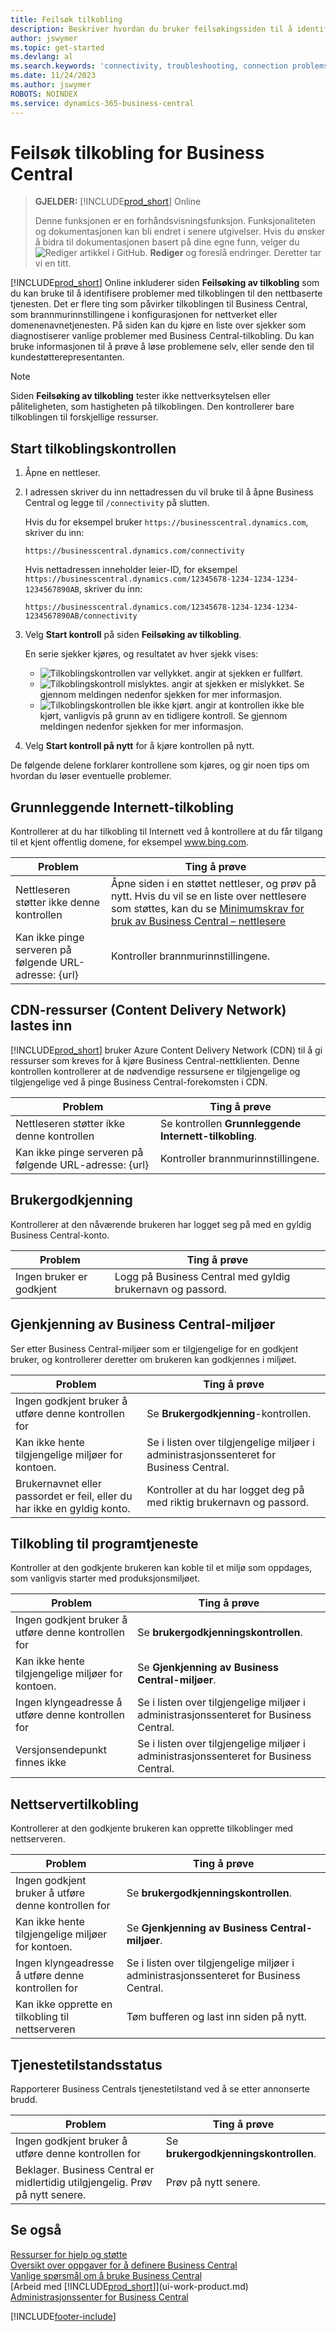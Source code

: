 ```yaml
---
title: Feilsøk tilkobling
description: Beskriver hvordan du bruker feilsøkingssiden til å identifisere og rette opp problemer med tilkobling til Business Central online.
author: jswymer
ms.topic: get-started
ms.devlang: al
ms.search.keywords: 'connectivity, troubleshooting, connection problems'
ms.date: 11/24/2023
ms.author: jswymer
ROBOTS: NOINDEX
ms.service: dynamics-365-business-central
---
```


# <a name="troubleshoot-connectivity-for-business-central"></a>Feilsøk tilkobling for Business Central

> **GJELDER:** [!INCLUDE[prod_short](includes/prod_short.md)] Online
>
> Denne funksjonen er en forhåndsvisningsfunksjon. Funksjonaliteten og dokumentasjonen kan bli endret i senere utgivelser. Hvis du ønsker å bidra til dokumentasjonen basert på dine egne funn, velger du ![Rediger artikkel i GitHub.](media/github-edit-pencil.png) **Rediger** og foreslå endringer. Deretter tar vi en titt.

[!INCLUDE[prod_short](includes/prod_short.md)] Online inkluderer siden **Feilsøking av tilkobling** som du kan bruke til å identifisere problemer med tilkoblingen til den nettbaserte tjenesten. Det er flere ting som påvirker tilkoblingen til Business Central, som brannmurinnstillingene i konfigurasjonen for nettverket eller domenenavnetjenesten. På siden kan du kjøre en liste over sjekker som diagnostiserer vanlige problemer med Business Central-tilkobling. Du kan bruke informasjonen til å prøve å løse problemene selv, eller sende den til kundestøtterepresentanten.

> [!NOTE]
> Siden **Feilsøking av tilkobling** tester ikke nettverksytelsen eller påliteligheten, som hastigheten på tilkoblingen. Den kontrollerer bare tilkoblingen til forskjellige ressurser.

## <a name="start-the-connectivity-check"></a>Start tilkoblingskontrollen

1. Åpne en nettleser.
2. I adressen skriver du inn nettadressen du vil bruke til å åpne Business Central og legge til `/connectivity` på slutten. 

    Hvis du for eksempel bruker `https://businesscentral.dynamics.com`, skriver du inn:

    ```http
    https://businesscentral.dynamics.com/connectivity
    ```

    Hvis nettadressen inneholder leier-ID, for eksempel `https://businesscentral.dynamics.com/12345678-1234-1234-1234-1234567890AB`, skriver du inn:

    ```http
    https://businesscentral.dynamics.com/12345678-1234-1234-1234-1234567890AB/connectivity
    ```
 
3. Velg **Start kontroll** på siden **Feilsøking av tilkobling**.

    En serie sjekker kjøres, og resultatet av hver sjekk vises:

    - ![Tilkoblingskontrollen var vellykket.](media/connectivity-check.png) angir at sjekken er fullført.
    - ![Tilkoblingskontroll mislyktes.](media/connectivity-failed.png) angir at sjekken er mislykket. Se gjennom meldingen nedenfor sjekken for mer informasjon.
    - ![Tilkoblingskontrollen ble ikke kjørt.](media/connectivity-blocked.png) angir at kontrollen ikke ble kjørt, vanligvis på grunn av en tidligere kontroll. Se gjennom meldingen nedenfor sjekken for mer informasjon.

4. Velg **Start kontroll på nytt** for å kjøre kontrollen på nytt.

De følgende delene forklarer kontrollene som kjøres, og gir noen tips om hvordan du løser eventuelle problemer.

## <a name="basic-internet-connectivity"></a>Grunnleggende Internett-tilkobling

Kontrollerer at du har tilkobling til Internett ved å kontrollere at du får tilgang til et kjent offentlig domene, for eksempel www.bing.com.

|Problem|Ting å prøve|
|-------|-------------|
|Nettleseren støtter ikke denne kontrollen|Åpne siden i en støttet nettleser, og prøv på nytt. Hvis du vil se en liste over nettlesere som støttes, kan du se [Minimumskrav for bruk av Business Central – nettlesere](product-requirements.md#browsers)|
|Kan ikke pinge serveren på følgende URL-adresse: {url}|Kontroller brannmurinnstillingene.|

## <a name="cdn-content-delivery-network-resources-loading"></a>CDN-ressurser (Content Delivery Network) lastes inn

[!INCLUDE[prod_short](includes/prod_short.md)] bruker Azure Content Delivery Network (CDN) til å gi ressurser som kreves for å kjøre Business Central-nettklienten. Denne kontrollen kontrollerer at de nødvendige ressursene er tilgjengelige og tilgjengelige ved å pinge Business Central-forekomsten i CDN.

|Problem|Ting å prøve|
|-------|-------------|
|Nettleseren støtter ikke denne kontrollen|Se kontrollen **Grunnleggende Internett-tilkobling**.|
|Kan ikke pinge serveren på følgende URL-adresse: {url}|Kontroller brannmurinnstillingene.|

## <a name="user-authentication"></a>Brukergodkjenning

Kontrollerer at den nåværende brukeren har logget seg på med en gyldig Business Central-konto.

|Problem|Ting å prøve|
|-------|-------------|
|Ingen bruker er godkjent|Logg på Business Central med gyldig brukernavn og passord.|

## <a name="business-central-environments-discovery"></a>Gjenkjenning av Business Central-miljøer

Ser etter Business Central-miljøer som er tilgjengelige for en godkjent bruker, og kontrollerer deretter om brukeren kan godkjennes i miljøet.
<!-- example: Your user name or password is incorrect, or you do not have a valid account.. Request duration: 332 milliseconds)-->

|Problem|Ting å prøve|
|-------|-------------|
|Ingen godkjent bruker å utføre denne kontrollen for|Se **Brukergodkjenning**-kontrollen.|
|Kan ikke hente tilgjengelige miljøer for kontoen.|Se i listen over tilgjengelige miljøer i administrasjonssenteret for Business Central.|
|Brukernavnet eller passordet er feil, eller du har ikke en gyldig konto.| Kontroller at du har logget deg på med riktig brukernavn og passord.|

## <a name="application-service-connectivity"></a>Tilkobling til programtjeneste

Kontroller at den godkjente brukeren kan koble til et miljø som oppdages, som vanligvis starter med produksjonsmiljøet.

|Problem|Ting å prøve|
|-------|-------------|
|Ingen godkjent bruker å utføre denne kontrollen for|Se **brukergodkjenningskontrollen**.|
|Kan ikke hente tilgjengelige miljøer for kontoen.|Se **Gjenkjenning av Business Central-miljøer**.|
|Ingen klyngeadresse å utføre denne kontrollen for|Se i listen over tilgjengelige miljøer i administrasjonssenteret for Business Central.|
|Versjonsendepunkt finnes ikke|Se i listen over tilgjengelige miljøer i administrasjonssenteret for Business Central.|

## <a name="web-server-connectivity"></a>Nettservertilkobling

Kontrollerer at den godkjente brukeren kan opprette tilkoblinger med nettserveren.

|Problem|Ting å prøve|
|-------|-------------|
|Ingen godkjent bruker å utføre denne kontrollen for|Se **brukergodkjenningskontrollen**.|
|Kan ikke hente tilgjengelige miljøer for kontoen.|Se **Gjenkjenning av Business Central-miljøer**.|
|Ingen klyngeadresse å utføre denne kontrollen for|Se i listen over tilgjengelige miljøer i administrasjonssenteret for Business Central.|
|Kan ikke opprette en tilkobling til nettserveren|Tøm bufferen og last inn siden på nytt.|

## <a name="service-health-status"></a>Tjenestetilstandsstatus

Rapporterer Business Centrals tjenestetilstand ved å se etter annonserte brudd.

|Problem|Ting å prøve|
|-------|-------------|
|Ingen godkjent bruker å utføre denne kontrollen for|Se **brukergodkjenningskontrollen**.|
|Beklager. Business Central er midlertidig utilgjengelig. Prøv på nytt senere.|Prøv på nytt senere.|

## <a name="see-also"></a>Se også

[Ressurser for hjelp og støtte](product-help-and-support.md)  
[Oversikt over oppgaver for å definere Business Central](setup.md)  
[Vanlige spørsmål om å bruke Business Central](across-faq.yml)  
[Arbeid med [!INCLUDE[prod_short](includes/prod_short.md)]](ui-work-product.md)  
[Administrasjonssenter for Business Central](/dynamics365/business-central/dev-itpro/administration/tenant-admin-center)

[!INCLUDE[footer-include](includes/footer-banner.md)]
